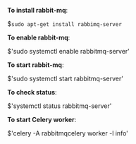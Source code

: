 **To install rabbit-mq**:

$`sudo apt-get install rabbimq-server`

**To enable rabbit-mq**:

$'sudo systemctl enable rabbitmq-server'

**To start rabbit-mq**:

$'sudo systemctl start rabbitmq-server'

**To check status**:

$'systemctl status rabbitmq-server'

**To start Celery worker**:

$'celery -A rabbitmqcelery worker -l info'
